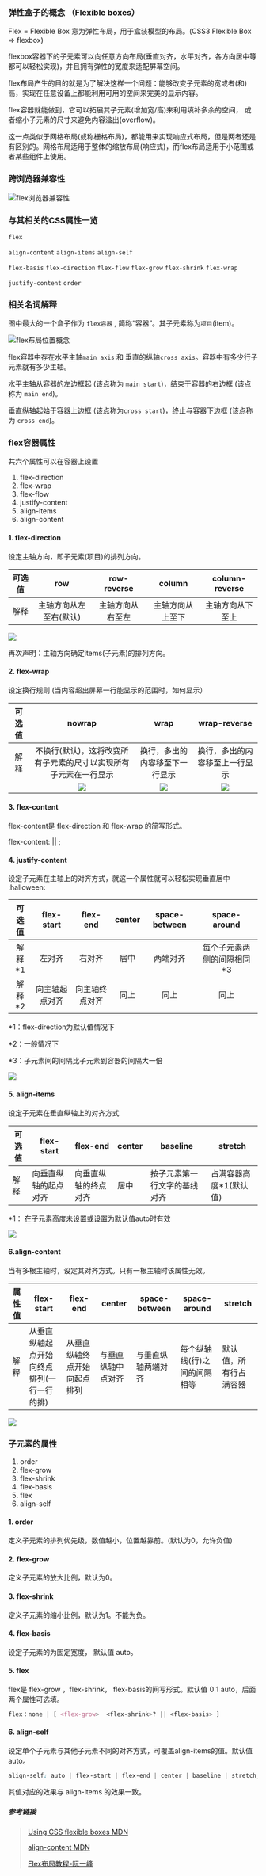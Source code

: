 ### 弹性盒子的概念 （Flexible boxes）

Flex = Flexible Box 意为弹性布局，用于盒装模型的布局。(CSS3 Flexible Box => flexbox)

flexbox容器下的子元素可以向任意方向布局(垂直对齐，水平对齐，各方向居中等都可以轻松实现)，并且拥有弹性的宽度来适配屏幕空间。

flex布局产生的目的就是为了解决这样一个问题：能够改变子元素的宽或者(和)高，实现在任意设备上都能利用可用的空间来完美的显示内容。 

flex容器就能做到，它可以拓展其子元素(增加宽/高)来利用填补多余的空间， 或者缩小子元素的尺寸来避免内容溢出(overflow)。

这一点类似于网格布局(或称栅格布局)，都能用来实现响应式布局，但是两者还是有区别的。网格布局适用于整体的缩放布局(响应式)，而flex布局适用于小范围或者某些组件上使用。

### 跨浏览器兼容性

![flex浏览器兼容性](http://www.ruanyifeng.com/blogimg/asset/2015/bg2015071003.jpg)

### 与其相关的CSS属性一览

`flex`

`align-content` `align-items` `align-self` 

`flex-basis` `flex-direction` `flex-flow` `flex-grow` `flex-shrink` `flex-wrap`

`justify-content` `order`


### 相关名词解释

图中最大的一个盒子作为 `flex容器` , 简称“容器”。其子元素称为`项目`(item)。

![flex布局位置概念](https://developer.mozilla.org/files/3739/flex_terms.png)

flex容器中存在水平主轴`main axis` 和 垂直的纵轴`cross axis`。容器中有多少行子元素就有多少主轴。

水平主轴从容器的左边框起 (该点称为 `main start`)，结束于容器的右边框 (该点称为 `main end`)。

垂直纵轴起始于容器上边框 (该点称为`cross start`)，终止与容器下边框 (该点称为 `cross end`)。


### flex容器属性

共六个属性可以在容器上设置

1. flex-direction
2. flex-wrap
3. flex-flow
4. justify-content
5. align-items
6. align-content

#### 1. flex-direction 

设定主轴方向，即子元素(项目)的排列方向。

| 可选值  |     row      | row-reverse |  column  | column-reverse |
| :--: | :----------: | :---------: | :------: | :------------: |
|  解释  | 主轴方向从左至右(默认) |  主轴方向从右至左   | 主轴方向从上至下 |    主轴方向从下至上    |

![](http://www.ruanyifeng.com/blogimg/asset/2015/bg2015071005.png)

再次声明：主轴方向确定items(子元素)的排列方向。

#### 2. flex-wrap

设定换行规则 (当内容超出屏幕一行能显示的范围时，如何显示）

| 可选值  |                  nowrap                  |                   wrap                   |               wrap-reverse               |
| :--: | :--------------------------------------: | :--------------------------------------: | :--------------------------------------: |
|  解释  |    不换行(默认)，这将改变所有子元素的尺寸以实现所有子元素在一行显示     |             换行，多出的内容移至下一行显示              |             换行，多出的内容移至上一行显示              |
|      | ![](http://www.ruanyifeng.com/blogimg/asset/2015/bg2015071007.png) | ![](http://www.ruanyifeng.com/blogimg/asset/2015/bg2015071008.jpg) | ![](http://www.ruanyifeng.com/blogimg/asset/2015/bg2015071009.jpg) |

#### 3. flex-content

flex-content是 flex-direction 和 flex-wrap 的简写形式。

flex-content: <flex-direction> || <flex-wrap> ;

#### 4. justify-content 

设定子元素在主轴上的对齐方式，就这一个属性就可以轻松实现垂直居中 :halloween:

| 可选值  | flex-start | flex-end | center | space-between |  space-around  |
| :--: | :--------: | :------: | :----: | :-----------: | :------------: |
| 解释*1 |    左对齐     |   右对齐    |   居中   |     两端对齐      | 每个子元素两侧的间隔相同*3 |
| 解释*2 |  向主轴起点对齐   | 向主轴终点对齐  |   同上   |      同上       |       同上       |

*1：flex-direction为默认值情况下

*2：一般情况下

*3：子元素间的间隔比子元素到容器的间隔大一倍

![](http://www.ruanyifeng.com/blogimg/asset/2015/bg2015071010.png)

#### 5. align-items

设定子元素在垂直纵轴上的对齐方式

| 可选值  | flex-start | flex-end   | center | baseline       | stretch       |
| ---- | ---------- | ---------- | ------ | -------------- | ------------- |
| 解释   | 向垂直纵轴的起点对齐 | 向垂直纵轴的终点对齐 | 居中     | 按子元素第一行文字的基线对齐 | 占满容器高度*1(默认值) |

*1： 在子元素高度未设置或设置为默认值auto时有效

![](http://www.ruanyifeng.com/blogimg/asset/2015/bg2015071011.png)

#### 6.align-content

当有多根主轴时，设定其对齐方式。只有一根主轴时该属性无效。

| 属性值  | flex-start             | flex-end       | center    | space-between | space-around    | stretch     |
| ---- | ---------------------- | -------------- | --------- | ------------- | --------------- | ----------- |
| 解释   | 从垂直纵轴起点开始向终点排列(一行一行的排) | 从垂直纵轴终点开始向起点排列 | 与垂直纵轴中点对齐 | 与垂直纵轴两端对齐     | 每个纵轴线(行)之间的间隔相等 | 默认值，所有行占满容器 |

![](http://www.ruanyifeng.com/blogimg/asset/2015/bg2015071012.png)

### 子元素的属性

1. order
2. flex-grow
3. flex-shrink
4. flex-basis
5. flex
6. align-self

#### 1. order

定义子元素的排列优先级，数值越小，位置越靠前。(默认为0，允许负值)



#### 2. flex-grow

定义子元素的放大比例，默认为0。



#### 3. flex-shrink

定义子元素的缩小比例，默认为1。不能为负。



#### 4. flex-basis

设定子元素的为固定宽度， 默认值 auto。



#### 5. flex

flex是 flex-grow ，flex-shrink， flex-basis的间写形式。默认值 0 1 auto，后面两个属性可选填。

```css
flex：none | [ <flex-grow>  <flex-shrink>? || <flex-basis> ]
```



#### 6. align-self

设定单个子元素与其他子元素不同的对齐方式，可覆盖align-items的值。默认值 auto。

```CSS
align-self: auto | flex-start | flex-end | center | baseline | stretch;
```

其值对应的效果与 align-items 的效果一致。



##### 参考链接

> [Using CSS flexible boxes MDN](https://developer.mozilla.org/en-US/docs/Web/CSS/CSS_Flexible_Box_Layout/Using_CSS_flexible_boxes)
>
> [align-content MDN](https://developer.mozilla.org/en-US/docs/Web/CSS/align-content)
>
> [Flex布局教程-阮一峰](http://www.ruanyifeng.com/blog/2015/07/flex-grammar.html)
